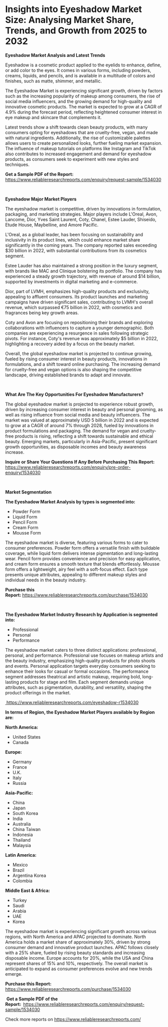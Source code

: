<p><h1>Insights into Eyeshadow Market Size: Analysing Market Share, Trends, and Growth from 2025 to 2032</h1></p><p><strong>Eyeshadow Market Analysis and Latest Trends</strong></p>
<p><p>Eyeshadow is a cosmetic product applied to the eyelids to enhance, define, or add color to the eyes. It comes in various forms, including powders, creams, liquids, and pencils, and is available in a multitude of colors and finishes, such as matte, shimmer, and metallic. </p><p>The Eyeshadow Market is experiencing significant growth, driven by factors such as the increasing popularity of makeup among consumers, the rise of social media influencers, and the growing demand for high-quality and innovative cosmetic products. The market is expected to grow at a CAGR of 4.9% during the forecast period, reflecting heightened consumer interest in eye makeup and skincare that complements it. </p><p>Latest trends show a shift towards clean beauty products, with many consumers opting for eyeshadows that are cruelty-free, vegan, and made with natural ingredients. Additionally, the rise of customizable palettes allows users to create personalized looks, further fueling market expansion. The influence of makeup tutorials on platforms like Instagram and TikTok also contributes to increased engagement and demand for eyeshadow products, as consumers seek to experiment with new styles and techniques.</p></p>
<p><strong>Get a Sample PDF of the Report:&nbsp;</strong> <a href="https://www.reliableresearchreports.com/enquiry/request-sample/1534030?utm_campaign=3446&utm_medium=2&utm_source=Github&utm_content=ia&utm_term=04042025&utm_id=eyeshadow">https://www.reliableresearchreports.com/enquiry/request-sample/1534030</a></p>
<p>&nbsp;</p>
<p><strong>Eyeshadow Major Market Players</strong></p>
<p><p>The eyeshadow market is competitive, driven by innovations in formulation, packaging, and marketing strategies. Major players include L'Oreal, Avon, Lancome, Dior, Yves Saint Laurent, Coty, Chanel, Estee Lauder, Shiseido, Etude House, Maybelline, and Amore Pacific. </p><p>L'Oreal, as a global leader, has been focusing on sustainability and inclusivity in its product lines, which could enhance market share significantly in the coming years. The company reported sales exceeding $30 billion in 2022, with substantial contributions from its cosmetics segment.</p><p>Estee Lauder has also maintained a strong position in the luxury segment, with brands like MAC and Clinique bolstering its portfolio. The company has experienced a steady growth trajectory, with revenue of around $14 billion, supported by investments in digital marketing and e-commerce.</p><p>Dior, part of LVMH, emphasizes high-quality products and exclusivity, appealing to affluent consumers. Its product launches and marketing campaigns have driven significant sales, contributing to LVMH's overall revenue, which surpassed €75 billion in 2022, with cosmetics and fragrances being key growth areas.</p><p>Coty and Avon are focusing on repositioning their brands and exploring collaborations with influencers to capture a younger demographic. Both companies are experiencing a resurgence in sales following strategic pivots. For instance, Coty's revenue was approximately $5 billion in 2022, highlighting a recovery aided by a focus on the beauty market.</p><p>Overall, the global eyeshadow market is projected to continue growing, fueled by rising consumer interest in beauty products, innovations in formulations, and a shift toward online purchasing. The increasing demand for cruelty-free and vegan options is also shaping the competitive landscape, driving established brands to adapt and innovate.</p></p>
<p>&nbsp;</p>
<p><strong>What Are The Key Opportunities For Eyeshadow Manufacturers?</strong></p>
<p><p>The global eyeshadow market is projected to experience robust growth, driven by increasing consumer interest in beauty and personal grooming, as well as rising influence from social media and beauty influencers. The market was valued at approximately USD 5 billion in 2022 and is expected to grow at a CAGR of around 7% through 2028, fueled by innovations in product formulations and packaging. The demand for vegan and cruelty-free products is rising, reflecting a shift towards sustainable and ethical beauty. Emerging markets, particularly in Asia-Pacific, present significant growth opportunities, as disposable incomes and beauty awareness increase.</p></p>
<p><strong>Inquire or Share Your Questions If Any Before Purchasing This Report:</strong> <a href="https://www.reliableresearchreports.com/enquiry/pre-order-enquiry/1534030?utm_campaign=3446&utm_medium=2&utm_source=Github&utm_content=ia&utm_term=04042025&utm_id=eyeshadow">https://www.reliableresearchreports.com/enquiry/pre-order-enquiry/1534030</a></p>
<p>&nbsp;</p>
<p><strong>Market Segmentation</strong></p>
<p><strong>The Eyeshadow Market Analysis by types is segmented into:</strong></p>
<p><ul><li>Powder Form</li><li>Liquid Form</li><li>Pencil Form</li><li>Cream Form</li><li>Mousse Form</li></ul></p>
<p><p>The eyeshadow market is diverse, featuring various forms to cater to consumer preferences. Powder form offers a versatile finish with buildable coverage, while liquid form delivers intense pigmentation and long-lasting wear. Pencil form provides convenience and precision for easy application, and cream form ensures a smooth texture that blends effortlessly. Mousse form offers a lightweight, airy feel with a soft-focus effect. Each type presents unique attributes, appealing to different makeup styles and individual needs in the beauty industry.</p></p>
<p><strong>Purchase this Report:&nbsp;</strong><a href="https://www.reliableresearchreports.com/purchase/1534030?utm_campaign=3446&utm_medium=2&utm_source=Github&utm_content=ia&utm_term=04042025&utm_id=eyeshadow">https://www.reliableresearchreports.com/purchase/1534030</a></p>
<p>&nbsp;</p>
<p><strong>The Eyeshadow Market Industry Research by Application is segmented into:</strong></p>
<p><ul><li>Professional</li><li>Personal</li><li>Performance</li></ul></p>
<p><p>The eyeshadow market caters to three distinct applications: professional, personal, and performance. Professional use focuses on makeup artists and the beauty industry, emphasizing high-quality products for photo shoots and events. Personal application targets everyday consumers seeking to enhance their looks for casual or formal occasions. The performance segment addresses theatrical and artistic makeup, requiring bold, long-lasting products for stage and film. Each segment demands unique attributes, such as pigmentation, durability, and versatility, shaping the product offerings in the market.</p></p>
<p><a href="https://www.reliableresearchreports.com/eyeshadow-r1534030?utm_campaign=3446&utm_medium=2&utm_source=Github&utm_content=ia&utm_term=04042025&utm_id=eyeshadow">&nbsp;https://www.reliableresearchreports.com/eyeshadow-r1534030</a></p>
<p><strong>In terms of Region, the Eyeshadow Market Players available by Region are:</strong></p>
<p>
    <p> <strong> North America: </strong>
        <ul>
            <li>United States</li>
            <li>Canada</li>
        </ul>
        </p> 
    <p> <strong> Europe: </strong>
        <ul>
            <li>Germany</li>
            <li>France</li>
            <li>U.K.</li>
            <li>Italy</li>
            <li>Russia</li>
        </ul>
        </p> 
    <p> <strong> Asia-Pacific: </strong>
        <ul>
            <li>China</li>
            <li>Japan</li>
            <li>South Korea</li>
            <li>India</li>
            <li>Australia</li>
            <li>China Taiwan</li>
            <li>Indonesia</li>
            <li>Thailand</li>
            <li>Malaysia</li>
        </ul>
        </p> 
    <p> <strong> Latin America: </strong>
        <ul>
            <li>Mexico</li>
            <li>Brazil</li>
            <li>Argentina Korea</li>
            <li>Colombia</li>
        </ul>
        </p> 
    <p> <strong> Middle East & Africa: </strong>
        <ul>
            <li>Turkey</li>
            <li>Saudi</li>
            <li>Arabia</li>
            <li>UAE</li>
            <li>Korea</li>
        </ul>
    </p>
    </p>
<p><p>The eyeshadow market is experiencing significant growth across various regions, with North America and APAC projected to dominate. North America holds a market share of approximately 30%, driven by strong consumer demand and innovative product launches. APAC follows closely with a 25% share, fueled by rising beauty standards and increasing disposable income. Europe accounts for 20%, while the USA and China represent shares of 15% and 10%, respectively. The overall market is anticipated to expand as consumer preferences evolve and new trends emerge.</p></p>
<p><strong>Purchase this Report: </strong><a href="https://www.reliableresearchreports.com/purchase/1534030?utm_campaign=3446&utm_medium=2&utm_source=Github&utm_content=ia&utm_term=04042025&utm_id=eyeshadow">https://www.reliableresearchreports.com/purchase/1534030</a></p>
<p>&nbsp;<strong>Get a Sample PDF of the Report:&nbsp;&nbsp;</strong><a href="https://www.reliableresearchreports.com/enquiry/request-sample/1534030?utm_campaign=3446&utm_medium=2&utm_source=Github&utm_content=ia&utm_term=04042025&utm_id=eyeshadow">https://www.reliableresearchreports.com/enquiry/request-sample/1534030</a></p>
<p><strong></strong></p>
<p>Check more reports on <a href="https://www.reliableresearchreports.com/?utm_campaign=3446&utm_medium=2&utm_source=Github&utm_content=ia&utm_term=04042025&utm_id=eyeshadow">https://www.reliableresearchreports.com/</a></p>